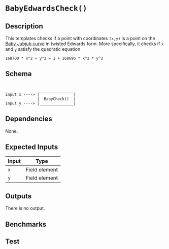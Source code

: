 # `BabyEdwardsCheck()`

## Description

This templates checks if a point with coordinates `(x,y)` is a point on the [Baby Jubjub curve](https://github.com/barryWhiteHat/baby_jubjub) in twisted Edwards form. More specifically, it checks if `x` and `y` satisfy the quadratic equation 

```
168700 * x^2 + y^2 = 1 + 168696 * x^2 * y^2
```

## Schema

```

               _______________     
input x ----> |               |
              |  BabyCheck()  |
input y ----> |_______________|   
```

## Dependencies

None.

## Expected Inputs

| Input         | Type          |
| ------------- | ------------- |
| `x`           | Field element |
| `y`           | Field element |

## Outputs

There is no output.

<!-- TODO: There is no output! -->

## Benchmarks 

## Test
